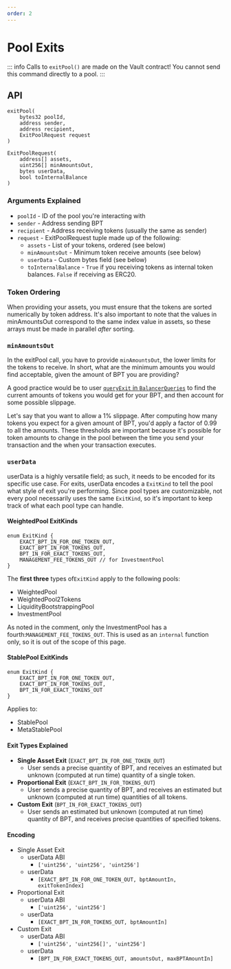 ```yaml
---
order: 2
---
```


# Pool Exits

::: info
Calls to `exitPool()` are made on the Vault contract! You cannot send this command directly to a pool.
:::

## API

```solidity
exitPool(
    bytes32 poolId,
    address sender,
    address recipient,
    ExitPoolRequest request
)

ExitPoolRequest(
    address[] assets,
    uint256[] minAmountsOut,
    bytes userData,
    bool toInternalBalance
)
```

### Arguments Explained

- `poolId` - ID of the pool you're interacting with
- `sender` - Address sending BPT
- `recipient` - Address receiving tokens (usually the same as sender)
- `request` - ExitPoolRequest tuple made up of the following:
  - `assets` - List of your tokens, ordered (see below)
  - `minAmountsOut` - Minimum token receive amounts (see below)
  - `userData` - Custom bytes field (see below)
  - `toInternalBalance` - `True` if you receiving tokens as internal token balances. `False` if receiving as ERC20.

### Token Ordering

When providing your assets, you must ensure that the tokens are sorted numerically by token address. It's also important to note that the values in minAmountsOut correspond to the same index value in assets, so these arrays must be made in parallel _after_ sorting.

### `minAmountsOut`

In the exitPool call, you have to provide `minAmountsOut`, the lower limits for the tokens to receive. In short, what are the minimum amounts you would find acceptable, given the amount of BPT you are providing?

A good practice would be to user [`queryExit` in `BalancerQueries`](../contracts/query-functions.md#queryexit) to find the current amounts of tokens you would get for your BPT, and then account for some possible slippage.

Let's say that you want to allow a 1% slippage. After computing how many tokens you expect for a given amount of BPT, you'd apply a factor of 0.99 to all the amounts. These thresholds are important because it's possible for token amounts to change in the pool between the time you send your transaction and the when your transaction executes.

### `userData`

userData is a highly versatile field; as such, it needs to be encoded for its specific use case. For exits, userData encodes a `ExitKind` to tell the pool what style of exit you're performing. Since pool types are customizable, not every pool necessarily uses the same `ExitKind`, so it's important to keep track of what each pool type can handle.

#### WeightedPool ExitKinds

```solidity
enum ExitKind {
    EXACT_BPT_IN_FOR_ONE_TOKEN_OUT,
    EXACT_BPT_IN_FOR_TOKENS_OUT,
    BPT_IN_FOR_EXACT_TOKENS_OUT,
    MANAGEMENT_FEE_TOKENS_OUT // for InvestmentPool
}
```

The **first three** types of`ExitKind` apply to the following pools:

- WeightedPool
- WeightedPool2Tokens
- LiquidityBootstrappingPool
- InvestmentPool

As noted in the comment, only the InvestmentPool has a fourth:`MANAGEMENT_FEE_TOKENS_OUT`. This is used as an `internal` function only, so it is out of the scope of this page.

#### StablePool ExitKinds

```solidity
enum ExitKind {
    EXACT_BPT_IN_FOR_ONE_TOKEN_OUT,
    EXACT_BPT_IN_FOR_TOKENS_OUT,
    BPT_IN_FOR_EXACT_TOKENS_OUT
}
```

Applies to:

- StablePool
- MetaStablePool

#### Exit Types Explained

- **Single Asset Exit** (`EXACT_BPT_IN_FOR_ONE_TOKEN_OUT`)
  - User sends a precise quantity of BPT, and receives an estimated but unknown (computed at run time) quantity of a single token.
- **Proportional Exit** (`EXACT_BPT_IN_FOR_TOKENS_OUT`)
  - User sends a precise quantity of BPT, and receives an estimated but unknown (computed at run time) quantities of all tokens.
- **Custom Exit** (`BPT_IN_FOR_EXACT_TOKENS_OUT`)
  - User sends an estimated but unknown (computed at run time) quantity of BPT, and receives precise quantities of specified tokens.

#### Encoding

- Single Asset Exit
  - userData ABI
    - `['uint256', 'uint256', 'uint256']`
  - userData
    - `[EXACT_BPT_IN_FOR_ONE_TOKEN_OUT, bptAmountIn, exitTokenIndex]`
- Proportional Exit
  - userData ABI
    - `['uint256', 'uint256']`
  - userData
    - `[EXACT_BPT_IN_FOR_TOKENS_OUT, bptAmountIn]`
- Custom Exit
  - userData ABI
    - `['uint256', 'uint256[]', 'uint256']`
  - userData
    - `[BPT_IN_FOR_EXACT_TOKENS_OUT, amountsOut, maxBPTAmountIn]`
